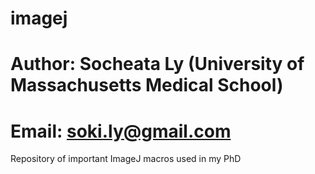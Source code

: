# imagej
# Author: Socheata Ly (University of Massachusetts Medical School)
# Email: soki.ly@gmail.com

Repository of important ImageJ macros used in my PhD
